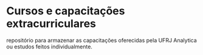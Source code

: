 # Cursos e capacitações extracurriculares
repositório para armazenar as capacitações oferecidas pela UFRJ Analytica ou estudos feitos individualmente.
